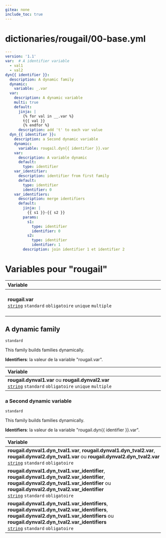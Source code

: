 ```yaml
---
gitea: none
include_toc: true
---
```

# dictionaries/rougail/00-base.yml

```yaml
---
version: '1.1'
var:  # A identifier variable
  - val1
  - val2
dyn{{ identifier }}:
  description: A dynamic family
  dynamic:
    variable: _.var
  var:
    description: A dynamic variable
    multi: true
    default:
      jinja: |
        {% for val in __.var %}
        t{{ val }}
        {% endfor %}
      description: add 't' to each var value
  dyn_{{ identifier }}:
    description: a Second dynamic variable
    dynamic:
      variable: rougail.dyn{{ identifier }}.var
    var:
      description: A variable dynamic
      default:
        type: identifier
    var_identifier:
      description: identifier from first family
      default:
        type: identifier
        identifier: 0
    var_identifiers:
      description: merge identifiers
      default:
        jinja: |
          {{ s1 }}-{{ s2 }}
        params:
          s1:
            type: identifier
            identifier: 0
          s2:
            type: identifier
            identifier: 1
        description: join identifier 1 et identifier 2
```
# Variables pour "rougail"

| Variable&nbsp;&nbsp;&nbsp;&nbsp;&nbsp;&nbsp;&nbsp;&nbsp;&nbsp;&nbsp;&nbsp;&nbsp;&nbsp;&nbsp;&nbsp;&nbsp;&nbsp;&nbsp;&nbsp;&nbsp;&nbsp;&nbsp;&nbsp;&nbsp;&nbsp;&nbsp;&nbsp;&nbsp;&nbsp;&nbsp;&nbsp;&nbsp;&nbsp;&nbsp;&nbsp;&nbsp;&nbsp;&nbsp;&nbsp;&nbsp;&nbsp;&nbsp;&nbsp;&nbsp;&nbsp;&nbsp;&nbsp;&nbsp;&nbsp;&nbsp;&nbsp;&nbsp;&nbsp;&nbsp;&nbsp;&nbsp;&nbsp;&nbsp;&nbsp;&nbsp;&nbsp;&nbsp;&nbsp;&nbsp;&nbsp;&nbsp;&nbsp;&nbsp;&nbsp;&nbsp;&nbsp;&nbsp;&nbsp;&nbsp;&nbsp;&nbsp;&nbsp;&nbsp;&nbsp;&nbsp;&nbsp;&nbsp;&nbsp;&nbsp;&nbsp;&nbsp;&nbsp;&nbsp;&nbsp;&nbsp;&nbsp;&nbsp;&nbsp;&nbsp;&nbsp;&nbsp;&nbsp;&nbsp;&nbsp;&nbsp;   | Description&nbsp;&nbsp;&nbsp;&nbsp;&nbsp;&nbsp;&nbsp;&nbsp;&nbsp;&nbsp;&nbsp;&nbsp;&nbsp;&nbsp;&nbsp;&nbsp;&nbsp;&nbsp;&nbsp;&nbsp;&nbsp;&nbsp;&nbsp;&nbsp;&nbsp;&nbsp;&nbsp;&nbsp;&nbsp;&nbsp;&nbsp;&nbsp;&nbsp;&nbsp;&nbsp;&nbsp;&nbsp;&nbsp;&nbsp;&nbsp;&nbsp;&nbsp;&nbsp;&nbsp;&nbsp;&nbsp;&nbsp;&nbsp;&nbsp;&nbsp;&nbsp;&nbsp;&nbsp;&nbsp;&nbsp;&nbsp;&nbsp;&nbsp;&nbsp;&nbsp;&nbsp;&nbsp;&nbsp;&nbsp;&nbsp;&nbsp;&nbsp;&nbsp;&nbsp;&nbsp;&nbsp;&nbsp;&nbsp;&nbsp;&nbsp;&nbsp;&nbsp;&nbsp;&nbsp;&nbsp;&nbsp;&nbsp;&nbsp;&nbsp;&nbsp;&nbsp;&nbsp;&nbsp;&nbsp;&nbsp;&nbsp;&nbsp;&nbsp;&nbsp;&nbsp;&nbsp;&nbsp;   |
|------------------------------------------------------------------------------------------------------------------------------------------------------------------------------------------------------------------------------------------------------------------------------------------------------------------------------------------------------------------------------------------------------------------------------------------------------------------------------------------------------------------------------------------------------------------------------------------------------------------------------------|---------------------------------------------------------------------------------------------------------------------------------------------------------------------------------------------------------------------------------------------------------------------------------------------------------------------------------------------------------------------------------------------------------------------------------------------------------------------------------------------------------------------------------------------------------------------------------------------------------------------|
| **rougail.var**<br/>[`string`](https://rougail.readthedocs.io/en/latest/variable.html#variables-types) `standard` `obligatoire` `unique` `multiple`                                                                                                                                                                                                                                                                                                                                                                                                                                                                                | A identifier variable.<br/>**Défaut**: <br/>- val1<br/>- val2                                                                                                                                                                                                                                                                                                                                                                                                                                                                                                                                                       |

## A dynamic family

`standard`


This family builds families dynamically.

**Identifiers**: la valeur de la variable "rougail.var".

| Variable&nbsp;&nbsp;&nbsp;&nbsp;&nbsp;&nbsp;&nbsp;&nbsp;&nbsp;&nbsp;&nbsp;&nbsp;&nbsp;&nbsp;&nbsp;&nbsp;&nbsp;&nbsp;&nbsp;&nbsp;&nbsp;&nbsp;&nbsp;&nbsp;&nbsp;&nbsp;&nbsp;&nbsp;&nbsp;&nbsp;&nbsp;&nbsp;&nbsp;&nbsp;&nbsp;&nbsp;&nbsp;&nbsp;&nbsp;&nbsp;&nbsp;&nbsp;&nbsp;&nbsp;&nbsp;&nbsp;&nbsp;&nbsp;&nbsp;&nbsp;&nbsp;&nbsp;&nbsp;&nbsp;&nbsp;&nbsp;&nbsp;&nbsp;&nbsp;&nbsp;&nbsp;&nbsp;&nbsp;&nbsp;&nbsp;&nbsp;&nbsp;&nbsp;&nbsp;&nbsp;&nbsp;&nbsp;&nbsp;&nbsp;&nbsp;&nbsp;&nbsp;&nbsp;&nbsp;&nbsp;&nbsp;&nbsp;&nbsp;&nbsp;&nbsp;&nbsp;&nbsp;&nbsp;&nbsp;&nbsp;&nbsp;&nbsp;&nbsp;&nbsp;&nbsp;&nbsp;&nbsp;&nbsp;&nbsp;&nbsp;   | Description&nbsp;&nbsp;&nbsp;&nbsp;&nbsp;&nbsp;&nbsp;&nbsp;&nbsp;&nbsp;&nbsp;&nbsp;&nbsp;&nbsp;&nbsp;&nbsp;&nbsp;&nbsp;&nbsp;&nbsp;&nbsp;&nbsp;&nbsp;&nbsp;&nbsp;&nbsp;&nbsp;&nbsp;&nbsp;&nbsp;&nbsp;&nbsp;&nbsp;&nbsp;&nbsp;&nbsp;&nbsp;&nbsp;&nbsp;&nbsp;&nbsp;&nbsp;&nbsp;&nbsp;&nbsp;&nbsp;&nbsp;&nbsp;&nbsp;&nbsp;&nbsp;&nbsp;&nbsp;&nbsp;&nbsp;&nbsp;&nbsp;&nbsp;&nbsp;&nbsp;&nbsp;&nbsp;&nbsp;&nbsp;&nbsp;&nbsp;&nbsp;&nbsp;&nbsp;&nbsp;&nbsp;&nbsp;&nbsp;&nbsp;&nbsp;&nbsp;&nbsp;&nbsp;&nbsp;&nbsp;&nbsp;&nbsp;&nbsp;&nbsp;&nbsp;&nbsp;&nbsp;&nbsp;&nbsp;&nbsp;&nbsp;&nbsp;&nbsp;&nbsp;&nbsp;&nbsp;&nbsp;   |
|------------------------------------------------------------------------------------------------------------------------------------------------------------------------------------------------------------------------------------------------------------------------------------------------------------------------------------------------------------------------------------------------------------------------------------------------------------------------------------------------------------------------------------------------------------------------------------------------------------------------------------|---------------------------------------------------------------------------------------------------------------------------------------------------------------------------------------------------------------------------------------------------------------------------------------------------------------------------------------------------------------------------------------------------------------------------------------------------------------------------------------------------------------------------------------------------------------------------------------------------------------------|
| **rougail.dynval1.var** ou **rougail.dynval2.var**<br/>[`string`](https://rougail.readthedocs.io/en/latest/variable.html#variables-types) `standard` `obligatoire` `unique` `multiple`                                                                                                                                                                                                                                                                                                                                                                                                                                             | A dynamic variable.<br/>**Défaut**: add 't' to each var value.                                                                                                                                                                                                                                                                                                                                                                                                                                                                                                                                                      |

### a Second dynamic variable

`standard`


This family builds families dynamically.

**Identifiers**: la valeur de la variable "rougail.dyn{{ identifier }}.var".

| Variable&nbsp;&nbsp;&nbsp;&nbsp;&nbsp;&nbsp;&nbsp;&nbsp;&nbsp;&nbsp;&nbsp;&nbsp;&nbsp;&nbsp;&nbsp;&nbsp;&nbsp;&nbsp;&nbsp;&nbsp;&nbsp;&nbsp;&nbsp;&nbsp;&nbsp;&nbsp;&nbsp;&nbsp;&nbsp;&nbsp;&nbsp;&nbsp;&nbsp;&nbsp;&nbsp;&nbsp;&nbsp;&nbsp;&nbsp;&nbsp;&nbsp;&nbsp;&nbsp;&nbsp;&nbsp;&nbsp;&nbsp;&nbsp;&nbsp;&nbsp;&nbsp;&nbsp;&nbsp;&nbsp;&nbsp;&nbsp;&nbsp;&nbsp;&nbsp;&nbsp;&nbsp;&nbsp;&nbsp;&nbsp;&nbsp;&nbsp;&nbsp;&nbsp;&nbsp;&nbsp;&nbsp;&nbsp;&nbsp;&nbsp;&nbsp;&nbsp;&nbsp;&nbsp;&nbsp;&nbsp;&nbsp;&nbsp;&nbsp;&nbsp;&nbsp;&nbsp;&nbsp;&nbsp;&nbsp;&nbsp;&nbsp;&nbsp;&nbsp;&nbsp;&nbsp;&nbsp;&nbsp;&nbsp;&nbsp;&nbsp;   | Description&nbsp;&nbsp;&nbsp;&nbsp;&nbsp;&nbsp;&nbsp;&nbsp;&nbsp;&nbsp;&nbsp;&nbsp;&nbsp;&nbsp;&nbsp;&nbsp;&nbsp;&nbsp;&nbsp;&nbsp;&nbsp;&nbsp;&nbsp;&nbsp;&nbsp;&nbsp;&nbsp;&nbsp;&nbsp;&nbsp;&nbsp;&nbsp;&nbsp;&nbsp;&nbsp;&nbsp;&nbsp;&nbsp;&nbsp;&nbsp;&nbsp;&nbsp;&nbsp;&nbsp;&nbsp;&nbsp;&nbsp;&nbsp;&nbsp;&nbsp;&nbsp;&nbsp;&nbsp;&nbsp;&nbsp;&nbsp;&nbsp;&nbsp;&nbsp;&nbsp;&nbsp;&nbsp;&nbsp;&nbsp;&nbsp;&nbsp;&nbsp;&nbsp;&nbsp;&nbsp;&nbsp;&nbsp;&nbsp;&nbsp;&nbsp;&nbsp;&nbsp;&nbsp;&nbsp;&nbsp;&nbsp;&nbsp;&nbsp;&nbsp;&nbsp;&nbsp;&nbsp;&nbsp;&nbsp;&nbsp;&nbsp;&nbsp;&nbsp;&nbsp;&nbsp;&nbsp;&nbsp;   |
|------------------------------------------------------------------------------------------------------------------------------------------------------------------------------------------------------------------------------------------------------------------------------------------------------------------------------------------------------------------------------------------------------------------------------------------------------------------------------------------------------------------------------------------------------------------------------------------------------------------------------------|---------------------------------------------------------------------------------------------------------------------------------------------------------------------------------------------------------------------------------------------------------------------------------------------------------------------------------------------------------------------------------------------------------------------------------------------------------------------------------------------------------------------------------------------------------------------------------------------------------------------|
| **rougail.dynval1.dyn_tval1.var**, **rougail.dynval1.dyn_tval2.var**, **rougail.dynval2.dyn_tval1.var** ou **rougail.dynval2.dyn_tval2.var**<br/>[`string`](https://rougail.readthedocs.io/en/latest/variable.html#variables-types) `standard` `obligatoire`                                                                                                                                                                                                                                                                                                                                                                       | A variable dynamic.<br/>**Défaut**: la valeur de identifier.                                                                                                                                                                                                                                                                                                                                                                                                                                                                                                                                                        |
| **rougail.dynval1.dyn_tval1.var_identifier**, **rougail.dynval1.dyn_tval2.var_identifier**, **rougail.dynval2.dyn_tval1.var_identifier** ou **rougail.dynval2.dyn_tval2.var_identifier**<br/>[`string`](https://rougail.readthedocs.io/en/latest/variable.html#variables-types) `standard` `obligatoire`                                                                                                                                                                                                                                                                                                                           | Identifier from first family.<br/>**Défaut**: la valeur de identifier.                                                                                                                                                                                                                                                                                                                                                                                                                                                                                                                                              |
| **rougail.dynval1.dyn_tval1.var_identifiers**, **rougail.dynval1.dyn_tval2.var_identifiers**, **rougail.dynval2.dyn_tval1.var_identifiers** ou **rougail.dynval2.dyn_tval2.var_identifiers**<br/>[`string`](https://rougail.readthedocs.io/en/latest/variable.html#variables-types) `standard` `obligatoire`                                                                                                                                                                                                                                                                                                                       | Merge identifiers.<br/>**Défaut**: join identifier 1 et identifier 2.                                                                                                                                                                                                                                                                                                                                                                                                                                                                                                                                               |


